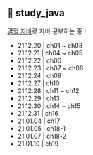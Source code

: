 ## 📝 study_java

[열혈 자바](https://cafe.naver.com/cstudyjava/131010)로 자바 공부하는 중 !
- 21.12.20 | ch01 ~ ch03
- 21.12.21 | ch04 ~ ch05
- 21.12.22 | ch06
- 21.12.23 | ch07 ~ ch08
- 21.12.24 | ch09
- 21.12.27 | ch10
- 21.12.28 | ch11 ~ ch12
- 21.12.29 | ch13
- 21.12.30 | ch14 ~ ch15
- 21.12.31 | ch16
- 21.01.04 | ch17
- 21.01.05 | ch18-1
- 21.01.07 | ch18-2
- 21.01.10 | ch19
